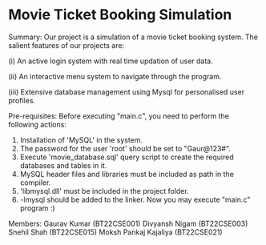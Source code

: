 # Movie Ticket Booking Simulation
Summary:
Our project is a simulation of a movie ticket booking system.
The salient features of our projects are:    

(i)   An active login system with real time updation of user data.   

(ii)  An interactive menu system to navigate through the program.   

(iii) Extensive database management using Mysql for personalised user profiles.

Pre-requisites:
Before executing "main.c", you need to perform the following actions:
1) Installation of 'MySQL' in the system.
2) The password for the user 'root' should be set to "Gaur@123#".
3) Execute 'movie_database.sql' query script to create the required databases and tables in it.
4) MySQL header files and libraries must be included as path in the compiler.
5) 'libmysql.dll' must be included in the project folder.
6) -lmysql should be added to the linker.
Now you may execute "main.c" program :)  

Members:
Gaurav Kumar (BT22CSE001)
Divyansh Nigam (BT22CSE003)
Snehil Shah (BT22CSE015)
Moksh Pankaj Kajaliya (BT22CSE021)
